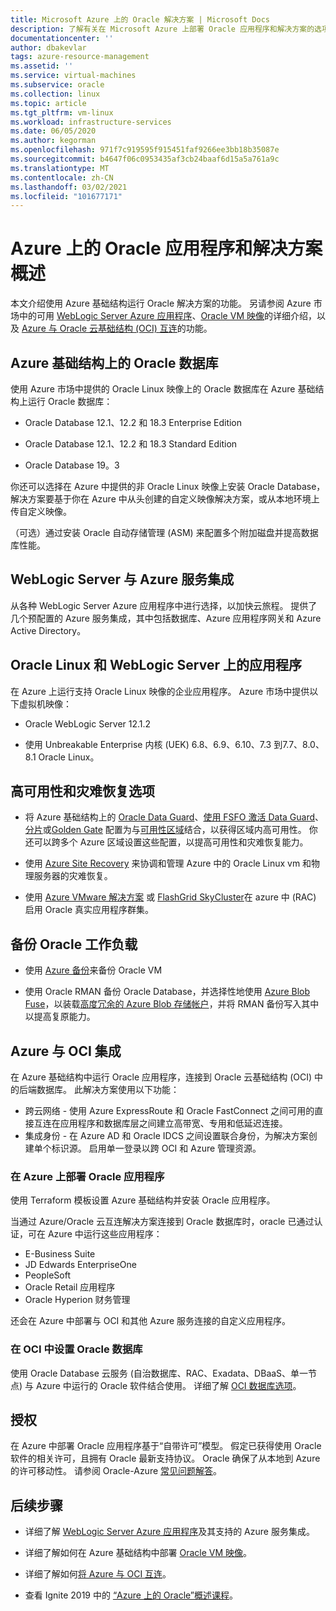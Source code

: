 ```yaml
---
title: Microsoft Azure 上的 Oracle 解决方案 | Microsoft Docs
description: 了解有关在 Microsoft Azure 上部署 Oracle 应用程序和解决方案的选项，包括完全在 Azure 基础结构上运行，或与 Oracle 云基础结构 (OCI) 跨云连接。
documentationcenter: ''
author: dbakevlar
tags: azure-resource-management
ms.assetid: ''
ms.service: virtual-machines
ms.subservice: oracle
ms.collection: linux
ms.topic: article
ms.tgt_pltfrm: vm-linux
ms.workload: infrastructure-services
ms.date: 06/05/2020
ms.author: kegorman
ms.openlocfilehash: 971f7c919595f915451faf9266ee3bb18b35087e
ms.sourcegitcommit: b4647f06c0953435af3cb24baaf6d15a5a761a9c
ms.translationtype: MT
ms.contentlocale: zh-CN
ms.lasthandoff: 03/02/2021
ms.locfileid: "101677171"
---
```

# <a name="overview-of-oracle-applications-and-solutions-on-azure"></a>Azure 上的 Oracle 应用程序和解决方案概述

本文介绍使用 Azure 基础结构运行 Oracle 解决方案的功能。 另请参阅 Azure 市场中的可用 [WebLogic Server Azure 应用程序](oracle-weblogic.md)、[Oracle VM 映像](oracle-vm-solutions.md)的详细介绍，以及 [Azure 与 Oracle 云基础结构 (OCI) 互连](oracle-oci-overview.md)的功能。

## <a name="oracle-databases-on-azure-infrastructure"></a>Azure 基础结构上的 Oracle 数据库

使用 Azure 市场中提供的 Oracle Linux 映像上的 Oracle 数据库在 Azure 基础结构上运行 Oracle 数据库：

* Oracle Database 12.1、12.2 和 18.3 Enterprise Edition 

* Oracle Database 12.1、12.2 和 18.3 Standard Edition

* Oracle Database 19。3

你还可以选择在 Azure 中提供的非 Oracle Linux 映像上安装 Oracle Database，解决方案要基于你在 Azure 中从头创建的自定义映像解决方案，或从本地环境上传自定义映像。

（可选）通过安装 Oracle 自动存储管理 (ASM) 来配置多个附加磁盘并提高数据库性能。

## <a name="weblogic-server-with-azure-service-integrations"></a>WebLogic Server 与 Azure 服务集成

从各种 WebLogic Server Azure 应用程序中进行选择，以加快云旅程。  提供了几个预配置的 Azure 服务集成，其中包括数据库、Azure 应用程序网关和 Azure Active Directory。

## <a name="applications-on-oracle-linux-and-weblogic-server"></a>Oracle Linux 和 WebLogic Server 上的应用程序

在 Azure 上运行支持 Oracle Linux 映像的企业应用程序。 Azure 市场中提供以下虚拟机映像：

* Oracle WebLogic Server 12.1.2

* 使用 Unbreakable Enterprise 内核 (UEK) 6.8、6.9、6.10、7.3 到7.7、8.0、8.1 Oracle Linux。 

## <a name="high-availability-and-disaster-recovery-options"></a>高可用性和灾难恢复选项

* 将 Azure 基础结构上的 [Oracle Data Guard](https://docs.oracle.com/cd/B19306_01/server.102/b14239/concepts.htm#g1049956)、[使用 FSFO 激活 Data Guard](https://docs.oracle.com/en/database/oracle/oracle-database/12.2/dgbkr/index.html)、[分片](https://docs.oracle.com/en/database/oracle/oracle-database/12.2/admin/sharding-overview.html)或[Golden Gate](https://www.oracle.com/middleware/technologies/goldengate.html) 配置为与[可用性区域](../../../availability-zones/az-overview.md)结合，以获得区域内高可用性。 你还可以跨多个 Azure 区域设置这些配置，以提高可用性和灾难恢复能力。

* 使用 [Azure Site Recovery](../../../site-recovery/site-recovery-overview.md) 来协调和管理 Azure 中的 Oracle Linux vm 和物理服务器的灾难恢复。 

* 使用 [Azure VMware 解决方案](../../../vmware-cloudsimple/oracle-real-application-clusters.md) 或 [FlashGrid SkyCluster](https://www.flashgrid.io/oracle-rac-in-azure/)在 azure 中 (RAC) 启用 Oracle 真实应用程序群集。

## <a name="backup-oracle-workloads"></a>备份 Oracle 工作负载

* 使用 [Azure 备份](../../../backup/backup-overview.md)来备份 Oracle VM

* 使用 Oracle RMAN 备份 Oracle Database，并选择性地使用 [Azure Blob Fuse](../../../storage/blobs/storage-how-to-mount-container-linux.md)，以装载[高度冗余的 Azure Blob 存储帐户](../../../storage/common/storage-redundancy.md)，并将 RMAN 备份写入其中以提高复原能力。

## <a name="integration-of-azure-with-oci"></a>Azure 与 OCI 集成

在 Azure 基础结构中运行 Oracle 应用程序，连接到 Oracle 云基础结构 (OCI) 中的后端数据库。 此解决方案使用以下功能： 

* 跨云网络 - 使用 Azure ExpressRoute 和 Oracle FastConnect 之间可用的直接互连在应用程序和数据库层之间建立高带宽、专用和低延迟连接。
* 集成身份 - 在 Azure AD 和 Oracle IDCS 之间设置联合身份，为解决方案创建单个标识源。 启用单一登录以跨 OCI 和 Azure 管理资源。

### <a name="deploy-oracle-applications-on-azure"></a>在 Azure 上部署 Oracle 应用程序

使用 Terraform 模板设置 Azure 基础结构并安装 Oracle 应用程序。 

当通过 Azure/Oracle 云互连解决方案连接到 Oracle 数据库时，oracle 已通过认证，可在 Azure 中运行这些应用程序：

* E-Business Suite
* JD Edwards EnterpriseOne
* PeopleSoft
* Oracle Retail 应用程序
* Oracle Hyperion 财务管理

还会在 Azure 中部署与 OCI 和其他 Azure 服务连接的自定义应用程序。

### <a name="set-up-oracle-databases-in-oci"></a>在 OCI 中设置 Oracle 数据库

使用 Oracle Database 云服务 (自治数据库、RAC、Exadata、DBaaS、单一节点) 与 Azure 中运行的 Oracle 软件结合使用。 详细了解 [OCI 数据库选项](https://docs.cloud.oracle.com/iaas/Content/Database/Concepts/databaseoverview.htm)。 
 

## <a name="licensing"></a>授权

在 Azure 中部署 Oracle 应用程序基于“自带许可”模型。 假定已获得使用 Oracle 软件的相关许可，且拥有 Oracle 最新支持协议。 Oracle 确保了从本地到 Azure 的许可移动性。 请参阅 Oracle-Azure [常见问题解答](https://www.oracle.com/cloud/technologies/oracle-azure-faq.html)。

## <a name="next-steps"></a>后续步骤

* 详细了解 [WebLogic Server Azure 应用程序](oracle-weblogic.md)及其支持的 Azure 服务集成。

* 详细了解如何在 Azure 基础结构中部署 [Oracle VM 映像](oracle-vm-solutions.md)。

* 详细了解如何[将 Azure 与 OCI 互连](oracle-oci-overview.md)。

* 查看 Ignite 2019 中的 [“Azure 上的 Oracle”概述课程](https://www.pluralsight.com/courses/microsoft-ignite-session-57)。 
